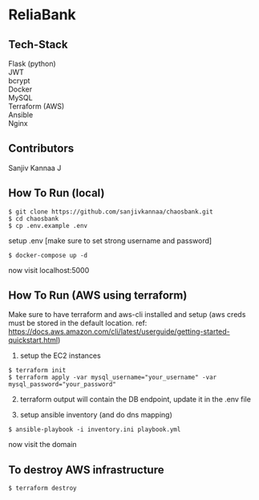# ReliaBank

## Tech-Stack
Flask (python) <br>
JWT <br>
bcrypt <br>
Docker <br>
MySQL <br>
Terraform (AWS) <br>
Ansible <br>
Nginx <br>


## Contributors
Sanjiv Kannaa J <br>


## How To Run (local)

```
$ git clone https://github.com/sanjivkannaa/chaosbank.git
$ cd chaosbank
$ cp .env.example .env
```

setup .env [make sure to set strong username and password]

```
$ docker-compose up -d
```

now visit localhost:5000


## How To Run (AWS using terraform)

Make sure to have terraform and aws-cli installed and setup (aws creds must  be stored in the default location. ref: https://docs.aws.amazon.com/cli/latest/userguide/getting-started-quickstart.html)

1. setup the EC2 instances

```
$ terraform init
$ terraform apply -var mysql_username="your_username" -var mysql_password="your_password"
```

2. terraform output will contain the DB endpoint, update it in the .env file

3. setup ansible inventory (and do dns mapping)

```
$ ansible-playbook -i inventory.ini playbook.yml
```

now visit the domain

## To destroy AWS infrastructure
```
$ terraform destroy
```

